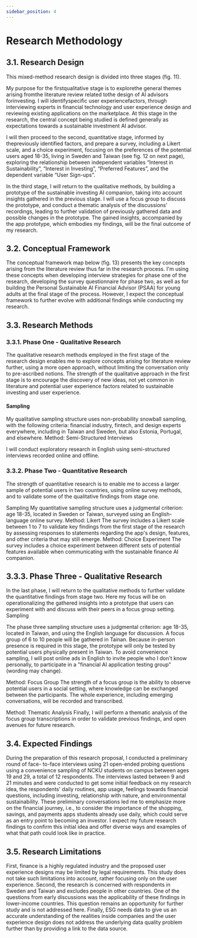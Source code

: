 ```yaml
---
sidebar_position: 4
---
```


# Research Methodology

## 3.1. Research Design
This mixed-method research design is divided into three stages (fig. 11).

My purpose for the firstqualitative stage is to explorethe general themes arising fromthe literature review related tothe design of AI advisors forinvesting. I will identifyspecific user experiencefactors, through interviewing experts in financial technology and user experience design and reviewing existing applications on the marketplace. At this stage in the research, the central concept being studied is defined generally as expectations towards a sustainable investment AI advisor.

I will then proceed to the second, quantitative stage, informed by thepreviously identified factors, and prepare a survey, including a Likert scale, and a choice experiment, focusing on the preferences of the potential users aged 18-35, living in Sweden and Taiwan (see fig. 12 on next page), exploring the relationship between independent variables “Interest in Sustainability”, “Interest in Investing”, “Preferred Features”, and the dependent variable “User Sign-ups”.

In the third stage, I will return to the qualitative methods, by building a prototype of the sustainable investing AI companion, taking into account insights gathered in the previous stage. I will use a focus group to discuss the prototype, and conduct a thematic analysis of the discussions' recordings, leading to further validation of previously gathered data and possible changes in the prototype. The gained insights, accompanied by the app prototype, which embodies my findings, will be the final outcome of my research. 

## 3.2. Conceptual Framework
The conceptual framework map below (fig. 13) presents the key concepts arising from the literature review thus far in the research process. I'm using these concepts when developing interview strategies for phase one of the research, developing the survey questionnaire for phase two, as well as for building the Personal Sustainable AI Financial Advisor (PSAA) for young adults at the final stage of the process. However, I expect the conceptual framework to further evolve with additional findings while conducting my research.

## 3.3. Research Methods
### 3.3.1. Phase One - Qualitative Research
The qualitative research methods employed in the first stage of the research design enables me to explore concepts arising for literature review further, using a more open approach, without limiting the conversation only to pre-ascribed notions. The strength of the qualitative approach in the first stage is to encourage the discovery of new ideas, not yet common in literature and potential user experience factors related to sustainable investing and user experience.

#### Sampling 
My qualitative sampling structure uses non-probability snowball sampling, with the following criteria: financial industry, fintech, and design experts everywhere, including in Taiwan and Sweden, but also Estonia, Portugal, and elsewhere.
Method: Semi-Structured Interviews 

I will conduct exploratory research in English using semi-structured interviews recorded online and offline.

### 3.3.2. Phase Two - Quantitative Research
The strength of quantitative research is to enable me to access a larger sample of potential users in two countries, using online survey methods, and to validate some of the qualitative findings from stage one.

Sampling 
My quantitative sampling structure uses a judgmental criterion: age 18-35, located in Sweden or Taiwan, surveyed using an English-language online survey.
Method: Likert 
The survey includes a Likert scale between 1 to 7 to validate key findings from the first stage of the research by assessing responses to statements regarding the app's design, features, and other criteria that may still emerge.
Method: Choice Experiment 
The survey includes a choice experiment between different sets of potential features available when communicating with the sustainable finance AI companion.

## 3.3.3. Phase Three - Qualitative Research
In the last phase, I will return to the qualitative methods to further validate the quantitative findings from stage two. Here my focus will be on operationalizing the gathered
insights into a prototype that users can experiment with and discuss with their peers in a focus group setting.
Sampling 

The phase three sampling structure uses a judgmental criterion: age 18-35, located in Taiwan, and using the English language for discussion. A focus group of 6 to 10 people will be gathered in Tainan. Because in-person presence is required in this stage, the prototype will only be tested by potential users physically present in Taiwan. To avoid convenience sampling, I will post online ads in English to invite people who I don't know personally, to participate in a "financial AI application testing group" (wording may change).

Method: Focus Group 
The strength of a focus group is the ability to observe potential users in a social setting, where knowledge can be exchanged between the participants. The whole experience, including emerging conversations, will be recorded and transcribed.

Method: Thematic Analysis 
Finally, I will perform a thematic analysis of the focus group transcriptions in order to validate previous findings, and open avenues for future research.

## 3.4. Expected Findings
During the preparation of this research proposal, I conducted a preliminary round of face- to-face interviews using 21 open-ended probing questions using a convenience sampling of NCKU students on campus between ages 19 and 29, a total of 12 respondents. The interviews lasted between 9 and 21 minutes and were conducted to get some initial feedback on my research idea, the respondents' daily routines, app usage, feelings towards financial questions, including investing, relationship with nature, and environmental sustainability. These preliminary conversations led me to emphasize more on the financial journey, i.e., to consider the importance of the shopping, savings, and payments apps students already use daily, which could serve as an entry point to becoming an investor. I expect my future research findings to confirm this initial idea and offer diverse ways and examples of what that path could look like in practice.

## 3.5. Research Limitations
First, finance is a highly regulated industry and the proposed user experience designs may be limited by legal requirements. This study does not take such limitations into account, rather focusing only on the user experience.
Second, the research is concerned with respondents in Sweden and Taiwan and excludes people in other countries. One of the questions from early discussions was the applicability of these findings in lower-income countries. This question remains an opportunity for further study and is not addressed here.
Finally, ESG needs data to give us an accurate understanding of the realities inside companies and the user experience design does not address the underlying data quality problem further than by providing a link to the data source.